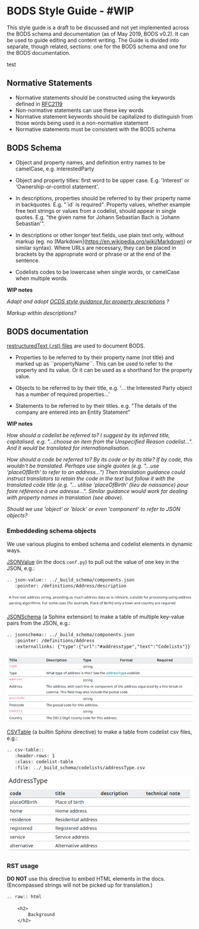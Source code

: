 # BODS Style Guide - #WIP

This style guide is a draft to be discussed and not yet implemented across the BODS schema and documentation (as of May 2019, BODS v0.2). It can be used to guide editing and content writing. The Guide is divided into separate, though related, sections: one for the BODS schema and one for the BODS documentation.

test

## Normative Statements
- Normative statements should be constructed using the keywords defined in [RFC2119](https://datatracker.ietf.org/doc/html/rfc2119)
- Non-normative statements can use these key words 
- Normative statement keywords should be capitalized to distinguish from those words being used in a non-normative statement
- Normative statements must be consistent with the BODS schema

## BODS Schema

- Object and property names, and definition entry names to be camelCase, e.g. interestedParty

- Object and property titles: first word to be upper case. E.g. 'Interest' or 'Ownership-or-control statement'.

- In descriptions, properties should be referred to by their property name in backquotes. E.g. "\`id\` is required". Property values, whether example free text strings or values from a codelist, should appear in single quotes. E.g. "the given name for Johann Sebastian Bach is 'Johann Sebastian'".

- In descriptions or other longer text fields, use plain text only, without markup (eg. no \[Markdown\](https://en.wikipedia.org/wiki/Markdown) or similar syntax). Where URLs are necessary, they can be placed in brackets by the appropriate word or phrase or at the end of the sentence. 

- Codelists codes to be lowercase when single words, or camelCase when multiple words.

**WIP notes**

*Adapt and adopt [OCDS style guidance for property descriptions](https://ocds-standard-development-handbook.readthedocs.io/en/latest/meta/schema_style_guide.html#field-and-code-descriptions) ?*

*Markup within descriptions?*

## BODS documentation

[restructuredText (.rst) files](https://www.sphinx-doc.org/en/master/usage/restructuredtext/basics.html) are used to document BODS. 

- Properties to be referred to by their property name (not title) and marked up as \`\`propertyName\`\`. This can be used to refer to the property and its value. Or it can be used as a shorthand for the property value.

- Objects to be referred to by their title, e.g. '... the Interested Party object has a number of required properties...'

- Statements to be referred to by their titles. e.g. "The details of the company are entered into an Entity Statement"

**WIP notes**

*How should a codelist be referred to? I suggest by its inferred title, capitalised. e.g. "...choose an item from the Unspecified Reason codelist...". And it would be translated for internationalisation.*

*How should a code be referred to? By its code or by its title? If by code, this wouldn't be translated. Perhaps use single quotes (e.g. "...use 'placeOfBirth' to refer to an address...") Then translation guidance could instruct translators to retain the code in the text but follow it with the translated code title (e.g. "... utilise 'placeOfBirth' (lieu de naissance) pour faire référence à une adresse...". Similar guidance would work for dealing with property names in translation (see above).* 

*Should we use 'object' or 'block' or even 'component' to refer to JSON objects?*

### Embeddeding schema objects

We use various plugins to embed schema and codelist elements in dynamic ways.

[JSONValue](https://github.com/openownership/data-standard/blob/3766d9a55b61d2b1b5f27c37dfd5fd24f1cc9884/docs/conf.py#L186) (in the docs `conf.py`) to pull out the value of one key in the JSON, e.g.:

```
.. json-value:: ../_build_schema/components.json
   :pointer: /definitions/Address/description
```

![Screenshot: Address description from the schema rendered as a paragraph](screenshots/docs/embed_jsonpointer.png)

[JSONSchema](https://github.com/OpenDataServices/sphinxcontrib-jsonschema) (a Sphinx extension) to make a table of multiple key-value pairs from the JSON, e.g.:

```
.. jsonschema:: ../_build_schema/components.json
   :pointer: /definitions/Address
   :externallinks: {"type":{"url":"#addresstype","text":"Codelists"}}
```

![Screenshot: Address attributes and properties from the schema rendered as a table](screenshots/docs/embed_jsonschema.png)

[CSVTable](http://docutils.sourceforge.net/docs/ref/rst/directives.html#csv-table) (a builtin Sphinx directive) to make a table from codelist csv files, e.g.:

```
.. csv-table::
   :header-rows: 1
   :class: codelist-table
   :file: ../_build_schema/codelists/addressType.csv
```

![Screenshot: addressTypes codelist rendered as a table](screenshots/docs/embed_codelist.png)


### RST usage

**DO NOT** use this directive to embed HTML elements in the docs. (Encompassed strings will not be picked up for translation.)

```
.. raw:: html

    <h2>
        Background
    </h2>
```
